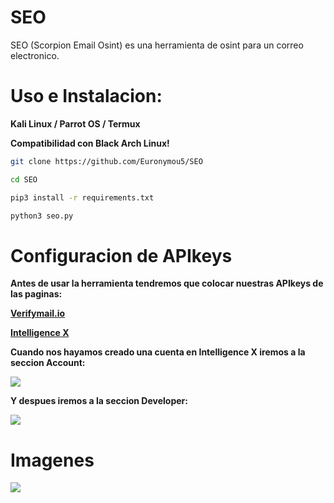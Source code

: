 # SEO
SEO (Scorpion Email Osint) es una herramienta de osint para un correo electronico.

# Uso e Instalacion:
**Kali Linux / Parrot OS / Termux**

**Compatibilidad con Black Arch Linux!**
```bash
git clone https://github.com/Euronymou5/SEO
```
```bash
cd SEO
```
```bash
pip3 install -r requirements.txt
```
```bash
python3 seo.py
```

# Configuracion de APIkeys
**Antes de usar la herramienta tendremos que colocar nuestras APIkeys de las paginas:**


**[Verifymail.io](https://verifymail.io/)**

**[Intelligence X](https://intelx.io/)**

**Cuando nos hayamos creado una cuenta en Intelligence X iremos a la seccion Account:**

<img src="https://media.discordapp.net/attachments/995599976463859713/1007850255414481037/unknown.png?width=119&height=48">

**Y despues iremos a la seccion Developer:**

<img src="https://media.discordapp.net/attachments/995599976463859713/1007850648437538826/unknown.png?width=100&height=31">

# Imagenes
<img src="https://media.discordapp.net/attachments/995599976463859713/1007571938736082985/unknown.png?width=395&height=365">
